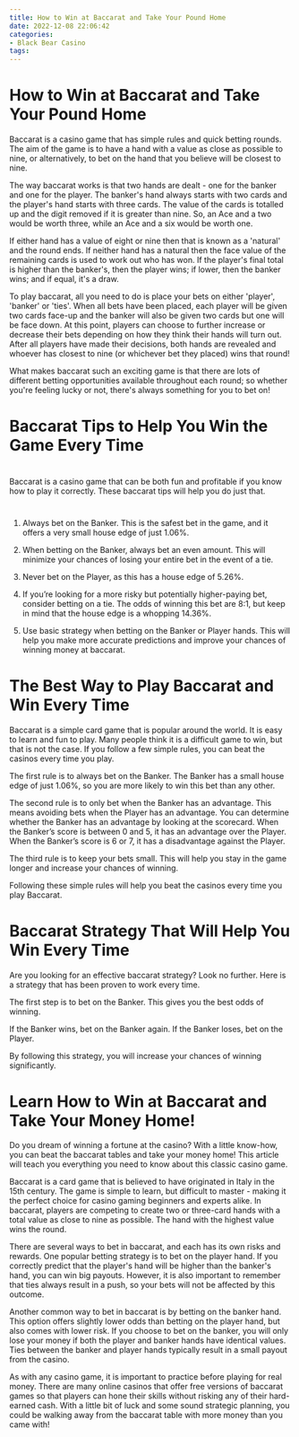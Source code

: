 ```yaml
---
title: How to Win at Baccarat and Take Your Pound Home 
date: 2022-12-08 22:06:42
categories:
- Black Bear Casino
tags:
---
```



#  How to Win at Baccarat and Take Your Pound Home 

Baccarat is a casino game that has simple rules and quick betting rounds. The aim of the game is to have a hand with a value as close as possible to nine, or alternatively, to bet on the hand that you believe will be closest to nine.

The way baccarat works is that two hands are dealt - one for the banker and one for the player. The banker's hand always starts with two cards and the player's hand starts with three cards. The value of the cards is totalled up and the digit removed if it is greater than nine. So, an Ace and a two would be worth three, while an Ace and a six would be worth one.

If either hand has a value of eight or nine then that is known as a 'natural' and the round ends. If neither hand has a natural then the face value of the remaining cards is used to work out who has won. If the player's final total is higher than the banker's, then the player wins; if lower, then the banker wins; and if equal, it's a draw.

To play baccarat, all you need to do is place your bets on either 'player', 'banker' or 'ties'. When all bets have been placed, each player will be given two cards face-up and the banker will also be given two cards but one will be face down. At this point, players can choose to further increase or decrease their bets depending on how they think their hands will turn out. After all players have made their decisions, both hands are revealed and whoever has closest to nine (or whichever bet they placed) wins that round!

What makes baccarat such an exciting game is that there are lots of different betting opportunities available throughout each round; so whether you're feeling lucky or not, there's always something for you to bet on!

#  Baccarat Tips to Help You Win the Game Every Time

#

Baccarat is a casino game that can be both fun and profitable if you know how to play it correctly. These baccarat tips will help you do just that.

#

1. Always bet on the Banker. This is the safest bet in the game, and it offers a very small house edge of just 1.06%.

2. When betting on the Banker, always bet an even amount. This will minimize your chances of losing your entire bet in the event of a tie.

3. Never bet on the Player, as this has a house edge of 5.26%.

4. If you’re looking for a more risky but potentially higher-paying bet, consider betting on a tie. The odds of winning this bet are 8:1, but keep in mind that the house edge is a whopping 14.36%.

5. Use basic strategy when betting on the Banker or Player hands. This will help you make more accurate predictions and improve your chances of winning money at baccarat.

#  The Best Way to Play Baccarat and Win Every Time  

Baccarat is a simple card game that is popular around the world. It is easy to learn and fun to play. Many people think it is a difficult game to win, but that is not the case. If you follow a few simple rules, you can beat the casinos every time you play.

The first rule is to always bet on the Banker. The Banker has a small house edge of just 1.06%, so you are more likely to win this bet than any other.

The second rule is to only bet when the Banker has an advantage. This means avoiding bets when the Player has an advantage. You can determine whether the Banker has an advantage by looking at the scorecard. When the Banker’s score is between 0 and 5, it has an advantage over the Player. When the Banker’s score is 6 or 7, it has a disadvantage against the Player.

The third rule is to keep your bets small. This will help you stay in the game longer and increase your chances of winning.

Following these simple rules will help you beat the casinos every time you play Baccarat.

#  Baccarat Strategy That Will Help You Win Every Time

Are you looking for an effective baccarat strategy? Look no further. Here is a strategy that has been proven to work every time.

The first step is to bet on the Banker. This gives you the best odds of winning.

If the Banker wins, bet on the Banker again. If the Banker loses, bet on the Player.

By following this strategy, you will increase your chances of winning significantly.

#  Learn How to Win at Baccarat and Take Your Money Home!

Do you dream of winning a fortune at the casino? With a little know-how, you can beat the baccarat tables and take your money home! This article will teach you everything you need to know about this classic casino game.

Baccarat is a card game that is believed to have originated in Italy in the 15th century. The game is simple to learn, but difficult to master - making it the perfect choice for casino gaming beginners and experts alike. In baccarat, players are competing to create two or three-card hands with a total value as close to nine as possible. The hand with the highest value wins the round.

There are several ways to bet in baccarat, and each has its own risks and rewards. One popular betting strategy is to bet on the player hand. If you correctly predict that the player's hand will be higher than the banker's hand, you can win big payouts. However, it is also important to remember that ties always result in a push, so your bets will not be affected by this outcome.

Another common way to bet in baccarat is by betting on the banker hand. This option offers slightly lower odds than betting on the player hand, but also comes with lower risk. If you choose to bet on the banker, you will only lose your money if both the player and banker hands have identical values. Ties between the banker and player hands typically result in a small payout from the casino.

As with any casino game, it is important to practice before playing for real money. There are many online casinos that offer free versions of baccarat games so that players can hone their skills without risking any of their hard-earned cash. With a little bit of luck and some sound strategic planning, you could be walking away from the baccarat table with more money than you came with!